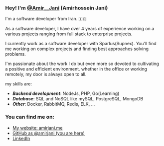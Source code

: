 ### Hey! I'm [@Amir__Jani](https://twitter.com/amir__jani) (Amirhossein Jani)

I'm a software developer from Iran. 🇮🇷

As a software developer, I have over 4 years of experience working on a various projects ranging from full stack to enterprise projects.

I currently work as a software developer with Sparlus(Supnex). You'll find me working on complex projects and finding best approaches solving problems.

I'm passionate about the work I do but even more so devoted to cultivating a positive and efficient environment. whether in the office or working remotely, my door is always open to all.

my skills are:

* __*Backend development*__: NodeJs, PHP, Go(Learning)
* __*Database*__: SQL and NoSQL like mySQL, PostgreSQL, MongoDB 
* __*Other*__: Docker, RabbitMQ, Redis, ELK, ... 

### You can find me on:

* [My website: amirjani.me](https://amirjani.me/)
* [GitHub as @amirjani (you are here)](https://github.com/amirjani)
* [LinkedIn](https://linkedin.com/in/amir-jani)
